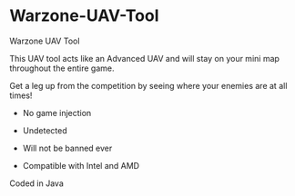 # Warzone-UAV-Tool
Warzone UAV Tool



This UAV tool acts like an Advanced UAV and will stay on your mini map throughout the entire game.

Get a leg up from the competition by seeing where your enemies are at all times!

- No game injection

- Undetected

- Will not be banned ever

- Compatible with Intel and AMD

Coded in Java
